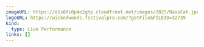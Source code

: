 ```yaml
---
imageURL: https://d1s8fi0p4o2ghp.cloudfront.net/images/2025/BassCat.jpeg
logoURL: https://wickedwoods.festivalpro.com/?getFile&FILEID=32739
kind:
  type: Live Performance
links: []
---
```


